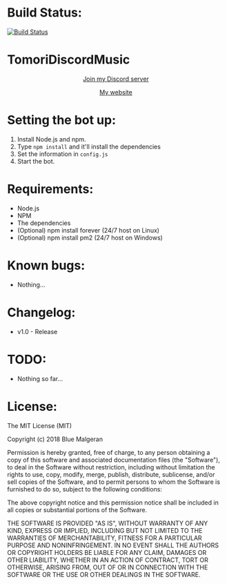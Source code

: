 # Build Status:
[![Build Status](https://travis-ci.com/BlueMalgeran/TomoriDiscordMusic.svg?branch=master)](https://travis-ci.com/BlueMalgeran/TomoriDiscordMusic)
# TomoriDiscordMusic
<p align=center>
  <a  href="https://discord.gg/KugMg6K" target="_blank">Join my Discord server</a><br>
</p>
<p align=center>
<a href="http://bluemalgeran.com/" target="_blank">My website</a>
</p>

# Setting the bot up:
1. Install Node.js and npm.
2. Type `npm install` and it'll install the dependencies
3. Set the information in `config.js`
4. Start the bot.
# Requirements:
+ Node.js
+ NPM
+ The dependencies
+ (Optional) npm install forever (24/7 host on Linux)
+ (Optional) npm install pm2 (24/7 host on Windows)
# Known bugs:
+ Nothing...
# Changelog:
+ v1.0 - Release
# TODO:
+ Nothing so far...
# License:
The MIT License (MIT)

Copyright (c) 2018 Blue Malgeran

Permission is hereby granted, free of charge, to any person obtaining a copy of this software and associated documentation files (the "Software"), to deal in the Software without restriction, including without limitation the rights to use, copy, modify, merge, publish, distribute, sublicense, and/or sell copies of the Software, and to permit persons to whom the Software is furnished to do so, subject to the following conditions:

The above copyright notice and this permission notice shall be included in all copies or substantial portions of the Software.

THE SOFTWARE IS PROVIDED "AS IS", WITHOUT WARRANTY OF ANY KIND, EXPRESS OR IMPLIED, INCLUDING BUT NOT LIMITED TO THE WARRANTIES OF MERCHANTABILITY, FITNESS FOR A PARTICULAR PURPOSE AND NONINFRINGEMENT. IN NO EVENT SHALL THE AUTHORS OR COPYRIGHT HOLDERS BE LIABLE FOR ANY CLAIM, DAMAGES OR OTHER LIABILITY, WHETHER IN AN ACTION OF CONTRACT, TORT OR OTHERWISE, ARISING FROM, OUT OF OR IN CONNECTION WITH THE SOFTWARE OR THE USE OR OTHER DEALINGS IN THE SOFTWARE.
